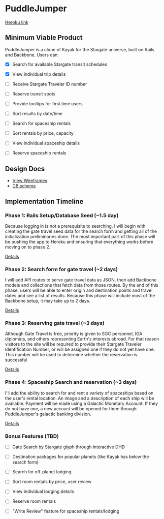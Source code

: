 # PuddleJumper

[Heroku link][heroku]

[heroku]: http://puddlejumper.herokuapp.com

## Minimum Viable Product
PuddleJumper is a clone of Kayak for the Stargate universe, built on Rails and Backbone. Users can:

- [x] Search for available Stargate transit schedules
- [x] View individual trip details
- [ ] Receive Stargate Traveler ID number
- [ ] Reserve transit spots
- [ ] Provide tooltips for first time users
- [ ] Sort results by date/time
- [ ] Search for spaceship rentals
- [ ] Sort rentals by price, capacity
- [ ] View individual spaceship details
- [ ] Reserve spaceship rentals


## Design Docs
* [View Wireframes][views]
* [DB schema][schema]

[views]: ./docs/views.md
[schema]: ./docs/schema.md

## Implementation Timeline

### Phase 1: Rails Setup/Database Seed (~1.5 day)
Because logging in is not a prerequisite to searching, I will begin with creating the gate travel seed data for the search form and getting all of the initialization preliminaries done. The most important part of this phase will be pushing the app to Heroku and ensuring that everything works before moving on to phase 2.

[Details][phase-one]

### Phase 2: Search form for gate travel (~2 days)
I will add API routes to serve gate travel data as JSON, then add Backbone models and collections that fetch data from those routes. By the end of this phase, users will be able to enter origin and destination points and travel dates and see a list of results. Because this phase will include most of the Backbone setup, it may take up to 2 days.

[Details][phase-two]

### Phase 3: Reserving gate travel (~3 days)
Although Gate Travel is free, priority is given to SGC personnel, IOA diplomats, and others representing Earth's interests abroad. For that reason visitors to the site will be required to provide their Stargate Traveler Identification Number, or will be assigned one if they do not yet have one. This number will be used to determine whether the reservation is successful

[Details][phase-three]

### Phase 4: Spaceship Search and reservation (~3 days)
I'll add the ability to search for and rent a variety of spaceships based on the user's rental location. An image and a description of each ship will be available. Payment will be made using a Galactic Monetary Account. If they do not have one, a new account will be opened for them through PuddleJumper's galactic banking division.

[Details][phase-four]


### Bonus Features (TBD)
- [ ] Gate Search by Stargate glyph through interactive DHD
- [ ] Destination packages for popular planets (like Kayak has below the search form)
- [ ] Search for off-planet lodging
- [ ] Sort room rentals by price, user review
- [ ] View individual lodging details
- [ ] Reserve room rentals
- [ ] "Write Review" feature for spaceship rentals/lodging


[phase-one]: ./docs/phases/phase1.md
[phase-two]: ./docs/phases/phase2.md
[phase-three]: ./docs/phases/phase3.md
[phase-four]: ./docs/phases/phase4.md
[phase-five]: ./docs/phases/phase5.md
